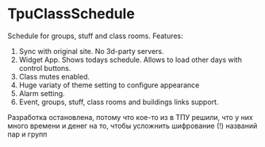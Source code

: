 # TpuClassSchedule
Schedule for groups, stuff and class rooms.
Features:
  1. Sync with original site. No 3d-party servers.
  2. Widget App. Shows todays schedule. Allows to load other days with control buttons.
  3. Class mutes enabled.
  4. Huge variaty of theme setting to configure appearance
  5. Alarm setting.
  6. Event, groups, stuff, class rooms and buildings links support.
  
Разработка остановлена, потому что кое-то из в ТПУ решили, что у них много времени и денег на то, чтобы усложнить шифрование (!) названий пар и групп
  
